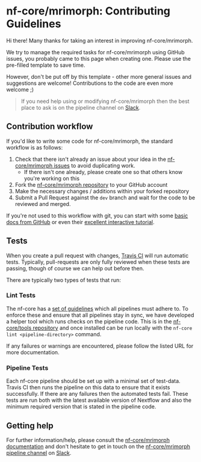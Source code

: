 # nf-core/mrimorph: Contributing Guidelines

Hi there! Many thanks for taking an interest in improving nf-core/mrimorph.

We try to manage the required tasks for nf-core/mrimorph using GitHub issues, you probably came to this page when creating one. Please use the pre-filled template to save time.

However, don't be put off by this template - other more general issues and suggestions are welcome! Contributions to the code are even more welcome ;)

> If you need help using or modifying nf-core/mrimorph then the best place to ask is on the pipeline channel on [Slack](https://nf-co.re/join/slack/).



## Contribution workflow
If you'd like to write some code for nf-core/mrimorph, the standard workflow
is as follows:

1. Check that there isn't already an issue about your idea in the
   [nf-core/mrimorph issues](https://github.com/nf-core/mrimorph/issues) to avoid
   duplicating work.
    * If there isn't one already, please create one so that others know you're working on this
2. Fork the [nf-core/mrimorph repository](https://github.com/nf-core/mrimorph) to your GitHub account
3. Make the necessary changes / additions within your forked repository
4. Submit a Pull Request against the `dev` branch and wait for the code to be reviewed and merged.

If you're not used to this workflow with git, you can start with some [basic docs from GitHub](https://help.github.com/articles/fork-a-repo/) or even their [excellent interactive tutorial](https://try.github.io/).


## Tests
When you create a pull request with changes, [Travis CI](https://travis-ci.com/) will run automatic tests.
Typically, pull-requests are only fully reviewed when these tests are passing, though of course we can help out before then.

There are typically two types of tests that run:

### Lint Tests
The nf-core has a [set of guidelines](https://nf-co.re/developers/guidelines) which all pipelines must adhere to.
To enforce these and ensure that all pipelines stay in sync, we have developed a helper tool which runs checks on the pipeline code. This is in the [nf-core/tools repository](https://github.com/nf-core/tools) and once installed can be run locally with the `nf-core lint <pipeline-directory>` command.

If any failures or warnings are encountered, please follow the listed URL for more documentation.

### Pipeline Tests
Each nf-core pipeline should be set up with a minimal set of test-data.
Travis CI then runs the pipeline on this data to ensure that it exists successfully.
If there are any failures then the automated tests fail.
These tests are run both with the latest available version of Nextflow and also the minimum required version that is stated in the pipeline code.

## Getting help
For further information/help, please consult the [nf-core/mrimorph documentation](https://github.com/nf-core/mrimorph#documentation) and don't hesitate to get in touch on the [nf-core/mrimorph pipeline channel](https://nfcore.slack.com/channels/nf-core/mrimorph) on [Slack](https://nf-co.re/join/slack/).
